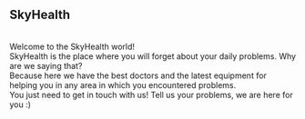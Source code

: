 ## SkyHealth 
<br>
Welcome to the SkyHealth world!
<br>
SkyHealth is the place where you will forget about your daily problems. Why are we saying that? 
<br>
Because here we have the best doctors and the latest equipment for helping you in any area in which you encountered problems. 
<br>You just need to get in touch with us!
Tell us your problems, we are here for you :)
